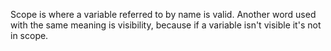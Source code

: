 Scope is where a variable referred to by name is valid. Another word used with the same meaning is visibility, because if a variable isn't visible it's not in scope.

